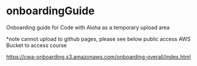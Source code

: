 # onboardingGuide
Onboarding guide for Code with Aloha as a temporary upload area

*note
cannot upload to github pages, please see below public access AWS Bucket to access course

https://cwa-onboarding.s3.amazonaws.com/onboarding-overall/index.html

